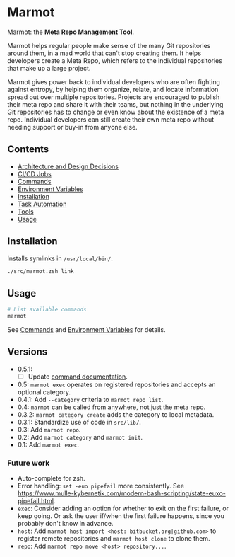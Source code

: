 # Marmot

Marmot: the **Meta Repo Management Tool**.

Marmot helps regular people make sense of the many Git repositories around them, in a mad world that
can't stop creating them.  It helps developers create a Meta Repo, which refers to the individual
repositories that make up a large project.

Marmot gives power back to individual developers who are often fighting against entropy, by helping
them organize, relate, and locate information spread out over multiple repositories.  Projects are
encouraged to publish their meta repo and share it with their teams, but nothing in the underlying
Git repositories has to change or even know about the existence of a meta repo.  Individual
developers can still create their own meta repo without needing support or buy-in from anyone else.

## Contents

- [Architecture and Design Decisions](./doc/decisions.md)
- [CI/CD Jobs](./doc/cicd-jobs.md)
- [Commands](./doc/commands.md)
- [Environment Variables](./doc/environment-variables.md)
- [Installation](#installation)
- [Task Automation](./doc/task-automation.md)
- [Tools](./doc/tools.md)
- [Usage](#usage)

## Installation

Installs symlinks in `/usr/local/bin/`.

```sh
./src/marmot.zsh link
```

## Usage

```sh
# List available commands
marmot
```

See [Commands](./doc/commands.md) and [Environment Variables](./doc/environment-variables.md) for
details.

## Versions

- 0.5.1:
  - [ ] Update [command documentation](./doc/commands.md).
- 0.5: `marmot exec` operates on registered repositories and accepts an optional category.
- 0.4.1: Add `--category` criteria to `marmot repo list`.
- 0.4: `marmot` can be called from anywhere, not just the meta repo.
- 0.3.2: `marmot category create` adds the category to local metadata.
- 0.3.1: Standardize use of code in `src/lib/`.
- 0.3: Add `marmot repo`.
- 0.2: Add `marmot category` and `marmot init`.
- 0.1: Add `marmot exec`.

### Future work

- Auto-complete for zsh.
- Error handling: `set -euo pipefail` more consistently. See
  <https://www.mulle-kybernetik.com/modern-bash-scripting/state-euxo-pipefail.html>.
- `exec`: Consider adding an option for whether to exit on the first failure, or keep going.
  Or ask the user if/when the first failure happens, since you probably don't know in advance.
- `host`: Add `marmot host import <host: bitbucket.org|github.com>` to register remote
  repositories and `marmot host clone` to clone them.
- `repo`: Add `marmot repo move <host> repository...`.
